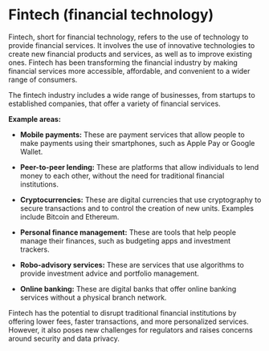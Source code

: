 # Fintech (financial technology)

Fintech, short for financial technology, refers to the use of technology to provide financial services. It involves the use of innovative technologies to create new financial products and services, as well as to improve existing ones. Fintech has been transforming the financial industry by making financial services more accessible, affordable, and convenient to a wider range of consumers.

The fintech industry includes a wide range of businesses, from startups to established companies, that offer a variety of financial services. 

**Example areas:**

* **Mobile payments:** These are payment services that allow people to make payments using their smartphones, such as Apple Pay or Google Wallet.

* **Peer-to-peer lending:** These are platforms that allow individuals to lend money to each other, without the need for traditional financial institutions.

* **Cryptocurrencies:** These are digital currencies that use cryptography to secure transactions and to control the creation of new units. Examples include Bitcoin and Ethereum.

* **Personal finance management:** These are tools that help people manage their finances, such as budgeting apps and investment trackers.

* **Robo-advisory services:** These are services that use algorithms to provide investment advice and portfolio management.

* **Online banking:** These are digital banks that offer online banking services without a physical branch network.

Fintech has the potential to disrupt traditional financial institutions by offering lower fees, faster transactions, and more personalized services. However, it also poses new challenges for regulators and raises concerns around security and data privacy.

